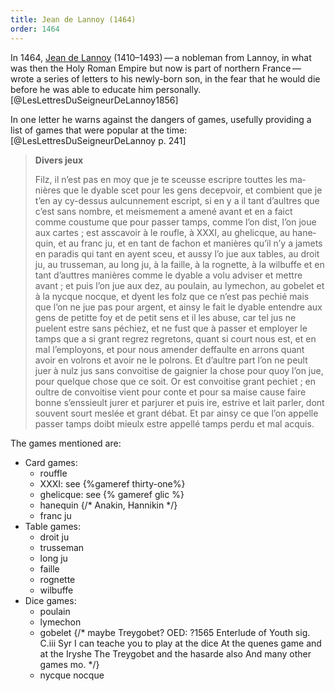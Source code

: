 ```yaml
---
title: Jean de Lannoy (1464)
order: 1464
---
```


<p class="lead">
In 1464, <a href="https://en.wikipedia.org/wiki/Jean_de_Lannoy">Jean de Lannoy</a> (1410–1493) — a nobleman from Lannoy, in what was then the Holy Roman Empire but now is part of northern France — wrote a series of letters to his newly-born son, in the fear that he would die before he was able to educate him personally.[@LesLettresDuSeigneurDeLannoy1856]
</p>

In one letter he warns against the dangers of games, usefully providing a list of games that were popular at the time:[@LesLettresDuSeigneurDeLannoy p. 241]

<blockquote lang="fr">
<strong>Divers jeux</strong>
<p>Filz, il n’est pas en moy que je te sceusse escripre touttes les manières que le dyable scet pour les gens decepvoir, et combient que je t’en ay cy-dessus aulcunnement escript, si en y a il tant d’aultres que c’est sans nombre, et meismement a amené avant et en a faict comme coustume que pour passer tamps, comme l’on dist, l’on joue aux cartes ; est asscavoir à le roufle, à <span class="roman">XXXI</span>, au ghelicque, au hanequin, et au franc ju, et en tant de fachon et manières qu’il n’y a jamets en paradis qui tant en ayent sceu, et aussy l’o jue aux tables, au droit ju, au trusseman, au long ju, à la faille, à la rognette, à la wilbuffe et en tant d’auttres manières comme le dyable a volu adviser et mettre avant ; et puis l’on jue aux dez, au poulain, au lymechon, au gobelet et à la nycque nocque, et dyent les folz que ce n’est pas pechié mais que l’on ne jue pas pour argent, et ainsy le fait le dyable entendre aux gens de petitte foy et de petit sens et il les abuse, car tel jus ne puelent estre sans péchiez, et ne fust que à passer et employer le tamps que a si grant regrez regretons, quant si court nous est, et en mal l’employons, et pour nous amender deffaulte en arrons quant avoir en volrons et avoir ne le polrons. Et d’aultre part l’on ne peult juer à nulz jus sans convoitise de gaignier la chose pour quoy l’on jue, pour quelque chose que ce soit. Or est convoitise grant pechiet ; en oultre de convoitise vient pour conte et pour sa maise cause faire bonne s’enssieult jurer et parjurer et puis ire, estrive et lait parler, dont souvent sourt meslée et grant débat. Et par ainsy ce que l’on appelle passer tamps doibt mieulx estre appellé tamps perdu et mal acquis.</p>
</blockquote>

The games mentioned are:

- Card games:
    - <span lang="fr">rouffle</span>
    - <span lang="fr">XXXI</span>: see {%gameref thirty-one%}
    - <span lang="fr">ghelicque</span>: see {% gameref glic %}
    - <span lang="fr">hanequin</span> {/* Anakin, Hannikin */}
    - <span lang="fr">franc ju</span>
- Table games:
    - <span lang="fr">droit ju</span>
    - <span lang="fr">trusseman</span>
    - <span lang="fr">long ju</span>
    - <span lang="fr">faille</span>
    - <span lang="fr">rognette</span>
    - <span lang="fr">wilbuffe</span>
- Dice games:
    - <span lang="fr">poulain</span>
    - <span lang="fr">lymechon</span>
    - <span lang="fr">gobelet</span> {/* maybe Treygobet? OED: ?1565   Enterlude of Youth sig. C.iii   Syr I can teache you to play at the dice At the quenes game and at the Iryshe The Treygobet and the hasarde also And many other games mo. */}
    - <span lang="fr">nycque nocque</span>
